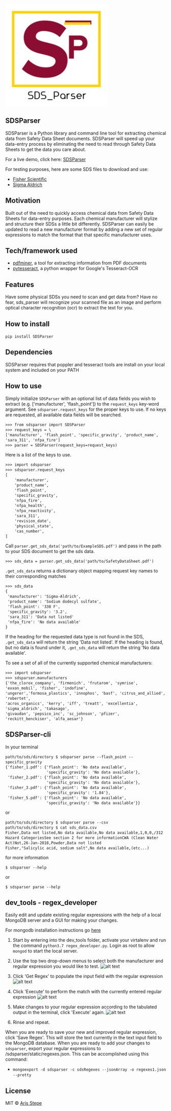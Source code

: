 ![alt text](https://github.com/astepe/sds_parser/blob/master/LogoSample_ByTailorBrands.jpg)

## SDSParser
SDSParser is a Python library and command line tool for extracting chemical data from Safety Data Sheet documents. SDSParser will speed up your
data-entry process by eliminating the need to read through Safety Data Sheets to get the data you care about.

For a live demo, click here: [SDSParser](http://www.arisstepe.com/projects/submit_sds)

For testing purposes, here are some SDS files to download and use:
* [Fisher Scientific](https://www.fishersci.com/store/msds?partNumber=M2131&productDescription=MET+ISOBUTYL+KETONE+CR+ACS+1L&vendorId=VN00033897&countryCode=US&language=en)
* [Sigma Aldrich](https://www.sigmaaldrich.com/MSDS/MSDS/DisplayMSDSPage.do?country=US&language=en&productNumber=P5958&brand=SIGALD&PageToGoToURL=https%3A%2F%2Fwww.sigmaaldrich.com%2Fcatalog%2Fsearch%3Fterm%3Dpotassium%26interface%3DAll%26N%3D0%26mode%3Dmatch%2520partialmax%26lang%3Den%26region%3DUS%26focus%3Dproduct)

## Motivation
Built out of the need to quickly access chemical data from Safety Data Sheets for data-entry purposes. Each chemical manufacturer will stylize and structure their SDSs a little bit differently. SDSParser can easily be updated to read a new manufacturer format by adding a new set of regular expressions to match the format that that specific manufacturer uses.

## Tech/framework used
* [pdfminer](https://github.com/euske/pdfminer), a tool for extracting information from PDF documents
* [pytesseract](https://pypi.org/project/pytesseract/), a python wrapper for Google's Tesseract-OCR

## Features
Have some physical SDSs you need to scan and get data from? Have no fear, sds_parser will recognize your scanned file as an image and perform optical character recognition (ocr) to extract the text for you.

## How to install

`pip install SDSParser`

## Dependencies
SDSParser requires that poppler and tesseract tools are install on your local system and included on your PATH

## How to use
Simply initialize `SDSParser` with an optional list of data fields you wish to extract (e.g. ['manufacturer', 'flash_point']) to the `request_keys` key-word argument. See `sdsparser.request_keys` for the proper keys to use. If no keys are requested, all available data fields will be searched.

```
>>> from sdsparser import SDSParser
>>> request_keys = \
['manufacturer', 'flash_point', 'specific_gravity', 'product_name', 'sara_311', 'nfpa_fire']
>>> parser = SDSParser(request_keys=request_keys)
```

Here is a list of the keys to use.
```
>>> import sdsparser
>>> sdsparser.request_keys
[
    'manufacturer',
    'product_name',
    'flash_point',
    'specific_gravity',
    'nfpa_fire',
    'nfpa_health',
    'nfpa_reactivity',
    'sara_311',
    'revision_date',
    'physical_state',
    'cas_number',
]
```

Call `parser.get_sds_data('path/to/ExampleSDS.pdf')` and pass in the path to your SDS document to get the sds data.

```
>>> sds_data = parser.get_sds_data('path/to/SafetyDataSheet.pdf')
```

`.get_sds_data` returns a dictionary object mapping request key names to their corresponding matches

```
>>> sds_data
{
 'manufacturer': 'Sigma-Aldrich',
 'product_name': 'Sodium dodecyl sulfate',
 'flash_point': '338 F',
 'specific_gravity': '3.2',
 'sara_311': 'Data not listed'
 'nfpa_fire': 'No data available'
}
```

If the heading for the requested data type is not found in the SDS, `.get_sds_data` will return the string 'Data not listed'.
If the heading is found, but no data is found under it, `.get_sds_data` will return the string 'No data available'.

To see a set of all of the currently supported chemical manufacturers:
```
>>> import sdsparser
>>> sdsparser.manufacturers
{'the_clorox_company', 'firmenich', 'frutarom', 'symrise', 'exxon_mobil', 'fisher', 'indofine',
'ungerer','formosa_plastics', 'innophos', 'basf', 'citrus_and_allied', 'robertet',
'acros_organics', 'kerry', 'iff', 'treatt', 'excellentia', 'sigma_aldrich', 'takasago',
'givaudan', 'pepsico_inc', 'sc_johnson', 'pfizer', 'reckitt_benckiser', 'alfa_aesar'}
```

## SDSParser-cli

In your terminal

```
path/to/sds/directory $ sdsparser parse --flash_point --specific_gravity
{'fisher_1.pdf': {'flash_point': 'No data available',
                  'specific_gravity': 'No data available'},
 'fisher_2.pdf': {'flash_point': 'No data available',
                  'specific_gravity': 'No data available'},
 'fisher_3.pdf': {'flash_point': 'No data available',
                  'specific_gravity': '1.84'},
 'fisher_5.pdf': {'flash_point': 'No data available',
                  'specific_gravity': 'No data available'}}
```
or
```
path/to/sds/directory $ sdsparser parse --csv
path/to/sds/directory $ cat sds_data.csv
Fisher,Data not listed,No data available,No data available,1,0,0,/312 Hazard CategoriesSee section 2 for more informationCWA (Clean Water Act)Not,26-Jan-2018,Powder,Data not listed
Fisher,"Salicylic acid, sodium salt",No data available,(etc...)
```
for more information
```
$ sdsparser --help
```
or
```
$ sdsparser parse --help
```

## dev_tools - regex_developer
Easily edit and update existing regular expressions with the help of a local MongoDB server and a GUI for making your changes.

For mongodb installation instructions go [here](https://docs.mongodb.com/v3.2/administration/install-community/)

1. Start by entering into the dev_tools folder, activate your virtalenv and run the command `python3.7 regex_developer.py`. Login as root to allow `mongod` to start the local server.

2. Use the top two drop-down menus to select both the manufacturer and regular expression you would like to test.
![alt text](https://github.com/astepe/sds_parser/blob/master/regex_developer_select_crop.jpg)

3. Click 'Get Regex' to populate the input field with the regular expression
![alt text](https://github.com/astepe/sds_parser/blob/master/regex_developer_get_crop.jpg)

4. Click 'Execute' to perform the match with the currently entered regular expression
![alt text](https://github.com/astepe/sds_parser/blob/master/regex_developer_execute_crop.jpg)

5. Make changes to your regular expression according to the tabulated output in the terminal, click 'Execute' again.
![alt text](https://github.com/astepe/sds_parser/blob/master/regex_developer_make_change_crop.jpg)

6. Rinse and repeat.

When you are ready to save your new and improved regular expression, click 'Save Regex'. This will store the text currently in the text input field to the MongoDB database. When you are ready to add your changes to `sdsparser`, export your regular expressions to /sdsparser/static/regexes.json. This can be accomplished using this command:

* `mongoexport -d sdsparser -c sdsRegexes --jsonArray -o regexes1.json --pretty`

## License

MIT © [Aris Stepe](http://www.arisstepe.com/)
